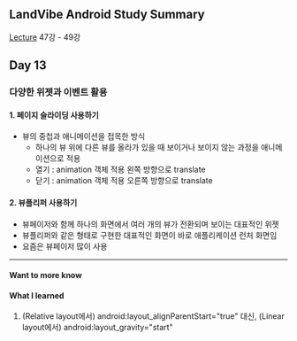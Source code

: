 ## LandVibe Android Study Summary
[Lecture](https://www.inflearn.com/course/do-it-%EC%95%88%EB%93%9C%EB%A1%9C%EC%9D%B4%EB%93%9C-%EC%95%B1-%ED%94%84%EB%A1%9C%EA%B7%B8%EB%9E%98%EB%B0%8D-%EC%95%88%EB%93%9C%EB%A1%9C%EC%9D%B4%EB%93%9C-%EA%B0%95%EC%A2%8C-2/) 47강 - 49강
## Day 13

### 다양한 위젯과 이벤트 활용

#### 1. 페이지 슬라이딩 사용하기
* 뷰의 중첩과 애니메이션을 접목한 방식
  * 하나의 뷰 위에 다른 뷰를 올라가 있을 때 보이거나 보이지 않는 과정을 애니메이션으로 적용
  * 열기 : animation 객체 적용 왼쪽 방향으로 translate
  * 닫기 : animation 객체 적용 오른쪽 방향으로 translate

#### 2. 뷰플리퍼 사용하기
* 뷰페이저와 함께 하나의 화면에서 여러 개의 뷰가 전환되며 보이는 대표적인 위젯
* 뷰플리퍼와 같은 형태로 구현한 대표적인 화면이 바로 애플리케이션 런처 화면임
* 요즘은 뷰페이저 많이 사용


--------
#### Want to more know



#### What I learned
1. (Relative layout에서) android:layout_alignParentStart="true" 대신, (Linear layout에서) android:layout_gravity="start"
